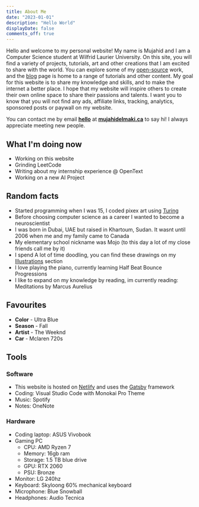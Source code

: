 ```yaml
---
title: About Me
date: "2023-01-01"
description: "Hello World"
displayDate: false
comments_off: true
---
```


Hello and welcome to my personal website! My name is Mujahid and I am a Computer Science student at Wilfrid Laurier University. On this site, you will find a variety of projects, tutorials, art and other creations that I am excited to share with the world. You can explore some of my [open-source](/projects) work, and the [blog](/blog) page is home to a range of tutorials and other content. My goal for this website is to share my knowledge and skills, and to make the internet a better place. I hope that my website will inspire others to create their own online space to share their passions and talents. I want you to know that you will not find any ads, affiliate links, tracking, analytics, sponsored posts or paywall on my website.

You can contact me by email <ins>**hello**</ins> at <ins>**mujahidelmaki.ca**</ins> to say hi! I always appreciate meeting new people.

## What I'm doing now

- Working on this website
- Grinding LeetCode
- Writing about my internship experience @ OpenText
- Working on a new AI Project

## Random facts

- Started programming when I was 15, I coded pixex art using <ins>[Turing](<https://en.wikipedia.org/wiki/Turing_(programming_language)>)</ins>
- Before choosing computer science as a career I wanted to become a neuroscientist
- I was born in Dubai, UAE but raised in Khartoum, Sudan. It wasnt until 2006 when me and my family came to Canada
- My elementary school nickname was Mojo (to this day a lot of my close friends call me by it)
- I spend A lot of time doodling, you can find these drawings on my [Illustrations](http://localhost:8000/illustration/) section
- I love playing the piano, currently learning Half Beat Bounce Progressions
- I like to expand on my knowledge by reading, im currently reading: Meditations by Marcus Aurelius

## Favourites

- **Color** - Ultra Blue
- **Season** - Fall
- **Artist** - The Weeknd
- **Car** - Mclaren 720s

## Tools

### Software

- This website is hosted on <ins>[Netlify](https://www.netlify.com/)</ins> and uses the [Gatsby](https://www.gatsbyjs.com/) framework
- Coding: Visual Studio Code with Monokai Pro Theme
- Music: Spotify
- Notes: OneNote

### Hardware

- Coding laptop: ASUS Vivobook
- Gaming PC
  - CPU: AMD Ryzen 7
  - Memory: 16gb ram
  - Storage: 1.5 TB blue drive
  - GPU: RTX 2060
  - PSU: Bronze
- Monitor: LG 240hz
- Keyboard: Skyloong 60% mechanical keyboard
- Microphone: Blue Snowball
- Headphones: Audio Tecnica
